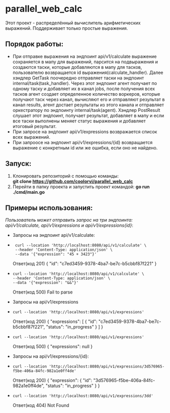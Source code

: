 # parallel_web_calc
Этот проект - распределённый вычислитель арифметических выражений. Поддерживает только простые выражения.

## Порядок работы:
* При отправке выражения на эндпоинт api/v1/calculate выражение сохраняется в мапу для выражений, парсится на подвыражения и создаются таски, которые добавляются в мапу для тасков, пользователю возвращается id выражения(calculate_handler). Далее хэндлер GetTask поочередно отправляет таски на эндпоинт internal/task(task_handler). Через этот эндпоинт агент получает по одному таску и добавляет их в канал jobs, после получения всех тасков агент создает определенное количество воркеров, которые получают таск через канал, вычисляют его и отправляют результат в канал results, агент достает результаты из этого канала и отправляет оркестратору по эндпоинту internal/task(agent). Хэндлер PostResult слушает этот эндпоинт, получает результат, добавляет в мапу и если все таски выполнены меняет статус выражения и добавляет итоговый результат.
* При запросе на эндпоинт api/v1/expressions возвражается список всех выражений.
* При запроосе на эндпоинт api/v1/expressions/{id} возвращается выражение с конкретным id или же ошибка, если оно не найдено.

## Запуск:
1. Клонировать репозиторий с помощью команды:\
__git clone https://github.com/coolorvi/parallel_web_calc__
2. Перейти в папку проекта и запустить проект командой: __go run ./cmd/main.go__

## Примеры использования:
_Пользователь может отправить запрос на три эндпоинта: api/v1/calculate, api/v1/expressions и api/v1/expressions{id}_:
* Запросы на эндпоинт api/v1/calculate:
 * ```
    curl --location 'http://localhost:8080/api/v1/calculate' \
    --header 'Content-Type: application/json' \
    --data '{"expression": "45 + 3423"}'

   ```
   Ответ(код 201) {
    "id": "c7ed3459-9378-4ba7-be7c-b5cbbf87f221"
}
    
 *  ```
    curl --location 'http://localhost:8080/api/v1/calculate' \
    --header 'Content-Type: application/json' \
    --data '{"expression": "&&"}'
    ```

    Ответ(код 500) Fail to parse

* Запросы на api/v1/expressions
 * ```
   curl --location 'http://localhost:8080/api/v1/expressions'
   ```
   Ответ(код 200) {
    "expressions": [
        {
            "id": "c7ed3459-9378-4ba7-be7c-b5cbbf87f221",
            "status": "in_progress"
        }
    ]
  }

 * ```
   curl --location 'http://localhost:8080/api/v1/expressions'
   ```
   Ответ(код 500) {
    "expressions": null
  }   

* Запросы на api/v1/expressions/{id}:
 * ```
   curl --location 'http://localhost:8080/api/v1/expressions/3d576965-f5be-406a-84fc-982a1e0ff4de'
   ```
   Ответ(код 200) {
    "expression": {
        "id": "3d576965-f5be-406a-84fc-982a1e0ff4de",
        "status": "in_progress"
    }
    }
 * ```
   curl --location 'http://localhost:8080/api/v1/expressions/3dd'
   ```
   Ответ(код 404) Not Found
     
